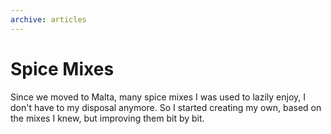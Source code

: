 ```yaml
---
archive: articles
---
```


# Spice Mixes

Since we moved to Malta, many spice mixes I was used to lazily enjoy, I don't have to my disposal anymore. So I started creating my own, based on the mixes I knew, but improving them bit by bit. 